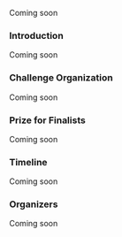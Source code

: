 Coming soon

### Introduction

Coming soon

### Challenge Organization

Coming soon

### Prize for Finalists

Coming soon

### Timeline

Coming soon

### Organizers

Coming soon

